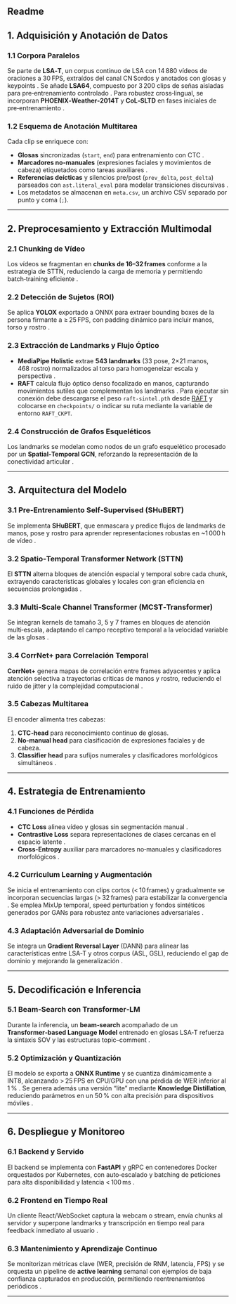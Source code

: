 Readme
---

## 1. Adquisición y Anotación de Datos

### 1.1 Corpora Paralelos

Se parte de **LSA‑T**, un corpus continuo de LSA con 14 880 vídeos de oraciones a 30 FPS, extraídos del canal CN Sordos y anotados con glosas y keypoints .
Se añade **LSA64**, compuesto por 3 200 clips de señas aisladas para pre‑entrenamiento controlado .
Para robustez cross‑lingual, se incorporan **PHOENIX‑Weather‑2014T** y **CoL‑SLTD** en fases iniciales de pre‑entrenamiento .

### 1.2 Esquema de Anotación Multitarea

Cada clip se enriquece con:

* **Glosas** sincronizadas (`start`, `end`) para entrenamiento con CTC .
* **Marcadores no‑manuales** (expresiones faciales y movimientos de cabeza) etiquetados como tareas auxiliares .
* **Referencias deícticas** y silencios pre/post (`prev_delta`, `post_delta`) parseados con `ast.literal_eval` para modelar transiciones discursivas .
* Los metadatos se almacenan en `meta.csv`, un archivo CSV separado por punto y coma (`;`).

---

## 2. Preprocesamiento y Extracción Multimodal

### 2.1 Chunking de Vídeo

Los vídeos se fragmentan en **chunks de 16–32 frames** conforme a la estrategia de STTN, reduciendo la carga de memoria y permitiendo batch‑training eficiente .

### 2.2 Detección de Sujetos (ROI)

Se aplica **YOLOX** exportado a ONNX para extraer bounding boxes de la persona firmante a ≥ 25 FPS, con padding dinámico para incluir manos, torso y rostro .

### 2.3 Extracción de Landmarks y Flujo Óptico

* **MediaPipe Holistic** extrae **543 landmarks** (33 pose, 2×21 manos, 468 rostro) normalizados al torso para homogeneizar escala y perspectiva .
* **RAFT** calcula flujo óptico denso focalizado en manos, capturando movimientos sutiles que complementan los landmarks .
  Para ejecutar sin conexión debe descargarse el peso `raft-sintel.pth` desde
  [RAFT](https://github.com/princeton-vl/RAFT/releases) y colocarse en
  `checkpoints/` o indicar su ruta mediante la variable de entorno `RAFT_CKPT`.

### 2.4 Construcción de Grafos Esqueléticos

Los landmarks se modelan como nodos de un grafo esquelético procesado por un **Spatial‑Temporal GCN**, reforzando la representación de la conectividad articular .

---

## 3. Arquitectura del Modelo

### 3.1 Pre‑Entrenamiento Self‑Supervised (SHuBERT)

Se implementa **SHuBERT**, que enmascara y predice flujos de landmarks de manos, pose y rostro para aprender representaciones robustas en \~1 000 h de vídeo .

### 3.2 Spatio‑Temporal Transformer Network (STTN)

El **STTN** alterna bloques de atención espacial y temporal sobre cada chunk, extrayendo características globales y locales con gran eficiencia en secuencias prolongadas .

### 3.3 Multi‑Scale Channel Transformer (MCST‑Transformer)

Se integran kernels de tamaño 3, 5 y 7 frames en bloques de atención multi‑escala, adaptando el campo receptivo temporal a la velocidad variable de las glosas .

### 3.4 CorrNet+ para Correlación Temporal

**CorrNet+** genera mapas de correlación entre frames adyacentes y aplica atención selectiva a trayectorias críticas de manos y rostro, reduciendo el ruido de jitter y la complejidad computacional .

### 3.5 Cabezas Multitarea

El encoder alimenta tres cabezas:

1. **CTC‑head** para reconocimiento continuo de glosas.
2. **No‑manual head** para clasificación de expresiones faciales y de cabeza.
3. **Classifier head** para sufijos numerales y clasificadores morfológicos simultáneos .

---

## 4. Estrategia de Entrenamiento

### 4.1 Funciones de Pérdida

* **CTC Loss** alinea vídeo y glosas sin segmentación manual .
* **Contrastive Loss** separa representaciones de clases cercanas en el espacio latente .
* **Cross‑Entropy** auxiliar para marcadores no‑manuales y clasificadores morfológicos .

### 4.2 Curriculum Learning y Augmentación

Se inicia el entrenamiento con clips cortos (< 10 frames) y gradualmente se incorporan secuencias largas (> 32 frames) para estabilizar la convergencia .
Se emplea MixUp temporal, speed perturbation y fondos sintéticos generados por GANs para robustez ante variaciones adversariales .

### 4.3 Adaptación Adversarial de Dominio

Se integra un **Gradient Reversal Layer** (DANN) para alinear las características entre LSA‑T y otros corpus (ASL, GSL), reduciendo el gap de dominio y mejorando la generalización .

---

## 5. Decodificación e Inferencia

### 5.1 Beam‑Search con Transformer‑LM

Durante la inferencia, un **beam‑search** acompañado de un **Transformer‑based Language Model** entrenado en glosas LSA‑T refuerza la sintaxis SOV y las estructuras topic–comment .

### 5.2 Optimización y Quantización

El modelo se exporta a **ONNX Runtime** y se cuantiza dinámicamente a INT8, alcanzando > 25 FPS en CPU/GPU con una pérdida de WER inferior al 1 % .
Se genera además una versión “lite” mediante **Knowledge Distillation**, reduciendo parámetros en un 50 % con alta precisión para dispositivos móviles .

---

## 6. Despliegue y Monitoreo

### 6.1 Backend y Servido

El backend se implementa con **FastAPI** y gRPC en contenedores Docker orquestados por Kubernetes, con auto‑escalado y batching de peticiones para alta disponibilidad y latencia < 100 ms .

### 6.2 Frontend en Tiempo Real

Un cliente React/WebSocket captura la webcam o stream, envía chunks al servidor y superpone landmarks y transcripción en tiempo real para feedback inmediato al usuario .

### 6.3 Mantenimiento y Aprendizaje Continuo

Se monitorizan métricas clave (WER, precisión de RNM, latencia, FPS) y se orquesta un pipeline de **active learning** semanal con ejemplos de baja confianza capturados en producción, permitiendo reentrenamientos periódicos .

---
